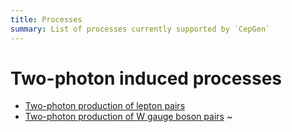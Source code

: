 ```yaml
---
title: Processes
summary: List of processes currently supported by `CepGen`
---
```


# Two-photon induced processes

- [Two-photon production of lepton pairs](processes/gamgamll)
- [Two-photon production of W gauge boson pairs](processes/gamgamww)
~                               
